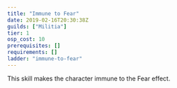 ```yaml
---
title: "Immune to Fear"
date: 2019-02-16T20:30:38Z
guilds: ["Militia"]
tier: 1
osp_cost: 10
prerequisites: []
requirements: []
ladder: "immune-to-fear"
---
```

This skill makes the character immune to the Fear effect.